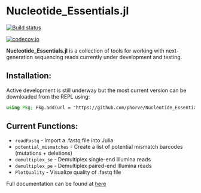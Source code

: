 # Nucleotide_Essentials.jl

[![Build status](https://github.com/phorve/Nucleotide_Essentials.jl/workflows/CI/badge.svg)](https://github.com/phorve/Nucleotide_Essentials.jl/actions)

[![codecov.io](http://codecov.io/github/phorve/Nucleotide_Essentials.jl/coverage.svg?branch=main)](http://codecov.io/github/phorve/Nucleotide_Essentials.jl?branch=main)

**Nucleotide_Essentials.jl** is a collection of tools for working with next-generation sequencing reads currently under development and testing.

## Installation:

Active development is still underway but the most current version can be downloaded from the REPL using: 
```julia 
using Pkg; Pkg.add(url = "https://github.com/phorve/Nucleotide_Essentials.jl")
```
## Current Functions: 
* `readFastq` - Import a .fastq file into Julia
* `potential_mismatches` - Create a list of potential mismatch barcodes (mutations + deletions)
* `demultiplex_se` - Demultiplex single-end Illumina reads
* `demultiplex_pe` - Demultiplex paired-end Illumina reads
* `PlotQuality` - Visualize quality of .fastq file

Full documentation can be found at [here](https://www.patrickfhorve.com/Nucleotide_Essentials.jl/dev/)